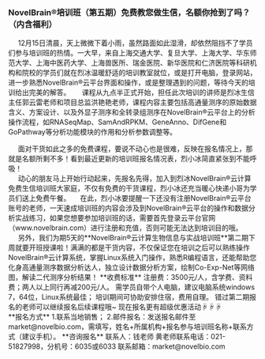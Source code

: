 ### **NovelBrain®培训班（第五期）免费教您做生信，名额你抢到了吗？（内含福利）**
&nbsp;&nbsp;&nbsp;&nbsp;&nbsp;12月15日清晨，天上微微下着小雨，虽然路面如此湿滑，却依然阻挡不了学员们参与培训班的热情。一大早，来自上海交通大学、复旦大学、上海大学、华东师范大学、上海中医药大学、上海兽医所、瑞金医院、新华医院和仁济医院等科研机构和院校的学员们就在烈冰温暖舒适的培训教室就位，或是打开电脑，登录网站，进一步熟悉NovelBrain®云平台界面和操作，或是整理遇到的问题，等待今天的培训给出完美的解答。
&nbsp;&nbsp;&nbsp;&nbsp;&nbsp;课程从九点半正式开始，担任此次培训的讲师是烈冰生信主任郭云雷老师和项目总监洪艳艳老师，课程内容主要包括高通量测序的原始数据含义、方案设计、以及外显子测序和全转录组测序在NovelBrain®云平台上的分析操作流程，如RNASeqMap、SamAndRPKM、GeneAnno、DifGene和GoPathway等分析功能模块的作用和分析参数调整等。
<div style="text-align:center"><img data-src="1.jpg" width="500px" ></img>
</div>
&nbsp;&nbsp;&nbsp;&nbsp;&nbsp;面对干货如此之多的免费课程，要说不动心也是很难，反映在报名情况上，那就是名额所剩不多！看到最近更新的培训班报名情况表，烈小冰简直紧张到不能呼吸！
<div style="text-align:center"><img data-src="2.png" width="500px" ></img>
</div>
&nbsp;&nbsp;&nbsp;&nbsp;&nbsp;动心的朋友马上开始行动起来，先报名先得，加入到烈冰NovelBrain®云计算免费生信培训班大家庭，不仅有免费的干货课程，烈小冰还充当暖心快递小哥为学员们送上免费午餐。&nbsp;&nbsp;&nbsp;&nbsp;&nbsp;在此，烈小冰要提醒一下还没有注册NovelBrain®云平台账号的老师，一天速成培训班的内容会涉及到NovelBrain®云平台的操作和数据分析实战练习，如果您想要参加培训班的话，需要首先登录云平台官网（www.novelbrain.com）进行注册和充值，否则可能无法达到培训目的哦。
&nbsp;&nbsp;&nbsp;&nbsp;&nbsp;另外，我们为期5天的**NovelBrain®云计算生物信息与实战培训班**第二期下周就要开班授课啦！满满的都是干货内容，不仅保证您在培训之后可以熟练操作NovelBrain®云计算系统，掌握Linux系统入门操作，熟悉R编程语言，还能帮助您化身高通量测序数据分析达人，独立设计数据分析方案，绘制Co-Exp-Net等网络图，解读二代测序分析结果！
**收费标准**
注册费：3500元/人，含学费、资料费；两人以上同行再减200元/人。
需学员自带个人电脑，建议电脑系统windows 7，64位，Linux系统最佳；
培训期间可协助安排住宿，费用自理。
错过第二期报名的老师可以继续报名后续课程哦~
现在报名更有超级优惠活动☟☟☟
<div style="text-align:center"><img data-src="3.jpg" width="500px" ></img>
</div>
**报名方式**
1.联系当地销售；
2.邮件报名：发送报名邮件至market@novelbio.com，需填写，姓名+所属机构+报名参与培训班名称+联系方式（建议手机）。
**咨询报名**
联系人：钱老师 黄老师联系电话：021-51827998，分机号：6035或6033
联系邮箱：market@novelbio.com